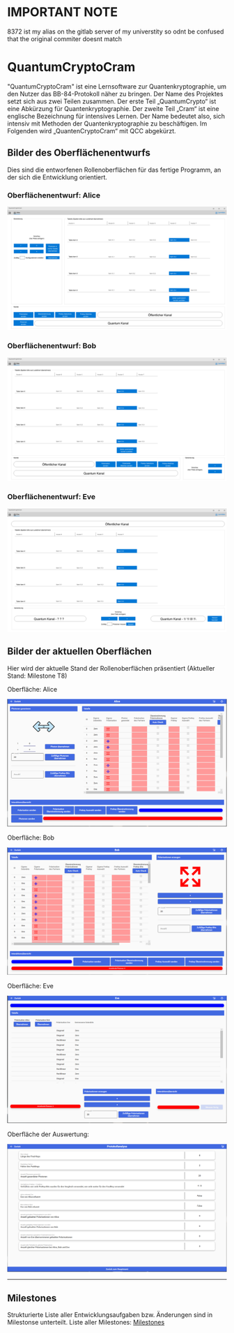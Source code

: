 # IMPORTANT NOTE
8372 ist my alias on the gitlab server of my universtity so odnt be confused that the original commiter doesnt match


# QuantumCryptoCram

"QuantumCryptoCram" ist eine Lernsoftware zur Quantenkryptographie, um den Nutzer das BB-84-Protokoll näher zu bringen.
Der Name des Projektes setzt sich aus zwei Teilen zusammen.
Der erste Teil „QuantumCrypto“ ist eine Abkürzung für Quantenkryptographie.
Der zweite Teil „Cram“ ist eine englische Bezeichnung für intensives Lernen.
Der Name bedeutet also, sich intensiv mit Methoden der Quantenkryptographie zu beschäftigen.
Im Folgenden wird „QuantenCryptoCram“ mit QCC abgekürzt.

## Bilder des Oberflächenentwurfs

Dies sind die entworfenen Rollenoberflächen für das fertige Programm, an der sich die Entwicklung orientiert.

### Oberflächenentwurf: Alice

![Alice Oberfläche](./09_Sonstiges/SWP-Bilder/Alice.png)


### Oberflächenentwurf: Bob

![Bob Oberfläche](./09_Sonstiges/SWP-Bilder/Bob.png)


### Oberflächenentwurf: Eve

![Eve Oberfläche](./09_Sonstiges/SWP-Bilder/Eve.png)


## Bilder der aktuellen Oberflächen

Hier wird der aktuelle Stand der Rollenoberflächen präsentiert (Aktueller Stand: Milestone T8)


Oberfläche: Alice

![Alice Oberfläche](./09_Sonstiges/SWP-Bilder/AliceO.png)


Oberfläche: Bob

![Bob Oberfläche](./09_Sonstiges/SWP-Bilder/BobO.png)


Oberfläche: Eve

![Eve Oberfläche](./09_Sonstiges/SWP-Bilder/EveO.png)


Oberfläche der Auswertung:

![Auswertungs-Oberfläche](./09_Sonstiges/SWP-Bilder/Auswertung.png)



---
## Milestones

Strukturierte Liste aller Entwicklungsaufgaben bzw. Änderungen sind in Milestonse unterteilt.
Liste aller Milestones:
[Milestones](https://git.oth-aw.de/swp/sose2021/team_c/quantumcryptocram/-/milestones?sort=due_date_desc&state=all)
